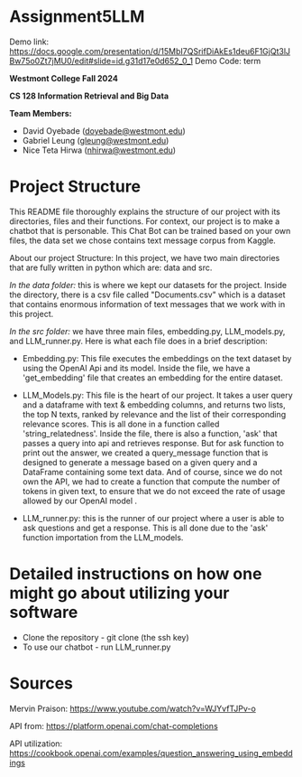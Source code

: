 # Assignment5LLM

Demo link: https://docs.google.com/presentation/d/15MbI7QSrifDiAkEs1deu6F1GjQt3lJBw75o0Zt7jMU0/edit#slide=id.g31d17e0d652_0_1
Demo Code: term

**Westmont College Fall 2024**

**CS 128 Information Retrieval and Big Data**

**Team Members:** 
- David Oyebade (doyebade@westmont.edu)
- Gabriel Leung (gleung@westmont.edu)
- Nice Teta Hirwa (nhirwa@westmont.edu)

# Project Structure 

This README file thoroughly explains the structure of our project with its directories, files and their functions.
For context, our project is to make a chatbot that is personable. This Chat Bot can be trained based on your own files, the data set we chose contains 
text message corpus from Kaggle.

About our project Structure: In this project, we have two main directories that are fully written in python which are: 
data and src. 

*In the data folder:* this is where we kept our datasets for the project. Inside the directory, there is a csv file called "Documents.csv" which is a dataset that 
contains enormous information of text messages that we work with in this project.  

*In the src folder:* we have three main files, embedding.py, LLM_models.py, and LLM_runner.py. Here is what each file does in a brief description:
* Embedding.py: This file executes the embeddings on the text dataset by using the OpenAI Api and its model. 
Inside the file, we have a 'get_embedding' file that creates an embedding for the entire dataset. 


* LLM_Models.py: This file is the heart of our project. It takes a user query and a dataframe with text & embedding columns, and 
returns two lists, the top N texts, ranked by relevance and the list of their corresponding relevance scores. This is all done in
a function called 'string_relatedness'. Inside the file, there is also a function, 'ask' that passes a query into api and retrieves response. But for ask function 
to print out the answer, we created a query_message function that is designed to generate a message based on a given query and a DataFrame containing some text data. 
And of course, since we do not own the API, we had to create a function that compute the number of tokens in given text, to ensure that we do not exceed the rate of usage
allowed by our OpenAI model .

* LLM_runner.py: this is the runner of our project where a user is able to ask questions and get a response. This is all done due to 
the 'ask' function importation from the LLM_models.

# Detailed instructions on how one might go about utilizing your software
- Clone the repository - git clone (the ssh key)
- To use our chatbot - run LLM_runner.py

# Sources

Mervin Praison: 
https://www.youtube.com/watch?v=WJYvfTJPv-o

API from: 
https://platform.openai.com/chat-completions

API utilization: 
https://cookbook.openai.com/examples/question_answering_using_embeddings
